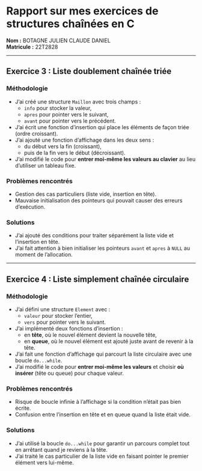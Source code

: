 # Rapport sur mes exercices de structures chaînées en C

**Nom :** BOTAGNE JULIEN CLAUDE DANIEL  
**Matricule :** 22T2828  

---

## Exercice 3 : Liste doublement chaînée triée

### Méthodologie
- J’ai créé une structure `Maillon` avec trois champs :  
  - `info` pour stocker la valeur,  
  - `apres` pour pointer vers le suivant,  
  - `avant` pour pointer vers le précédent.  
- J’ai écrit une fonction d’insertion qui place les éléments de façon triée (ordre croissant).  
- J’ai ajouté une fonction d’affichage dans les deux sens :  
  - du début vers la fin (croissant),  
  - puis de la fin vers le début (décroissant).  
- J’ai modifié le code pour **entrer moi-même les valeurs au clavier** au lieu d’utiliser un tableau fixe.  

### Problèmes rencontrés
- Gestion des cas particuliers (liste vide, insertion en tête).  
- Mauvaise initialisation des pointeurs qui pouvait causer des erreurs d’exécution.  

### Solutions
- J’ai ajouté des conditions pour traiter séparément la liste vide et l’insertion en tête.  
- J’ai fait attention à bien initialiser les pointeurs `avant` et `apres` à `NULL` au moment de l’allocation.  

---

## Exercice 4 : Liste simplement chaînée circulaire

### Méthodologie
- J’ai défini une structure `Element` avec :  
  - `valeur` pour stocker l’entier,  
  - `vers` pour pointer vers le suivant.  
- J’ai implémenté deux fonctions d’insertion :  
  - en **tête**, où le nouvel élément devient la nouvelle tête,  
  - en **queue**, où le nouvel élément est ajouté juste avant de revenir à la tête.  
- J’ai fait une fonction d’affichage qui parcourt la liste circulaire avec une boucle `do...while`.  
- J’ai modifié le code pour **entrer moi-même les valeurs** et choisir **où insérer** (tête ou queue) pour chaque valeur.  

### Problèmes rencontrés
- Risque de boucle infinie à l’affichage si la condition n’était pas bien écrite.  
- Confusion entre l’insertion en tête et en queue quand la liste était vide.  

### Solutions
- J’ai utilisé la boucle `do...while` pour garantir un parcours complet tout en arrêtant quand je reviens à la tête.  
- J’ai traité le cas particulier de la liste vide en faisant pointer le premier élément vers lui-même.
